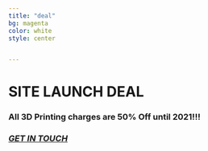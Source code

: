 ```yaml
---
title: "deal"
bg: magenta
color: white
style: center


---
```


# **SITE LAUNCH DEAL**

### **All 3D Printing charges are 50% Off until 2021!!!**
### *[GET IN TOUCH](mailto://realitsolutionswa@gmail.com)*

<style>
#deal {
    min-height: 100px;
    padding-top: 100px;
    padding-bottom: 20px;
}
</style>